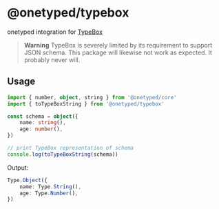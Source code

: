 # @onetyped/typebox

onetyped integration for [TypeBox](https://github.com/sinclairzx81/typebox)

> **Warning**
> TypeBox is severely limited by its requirement to support JSON schema. This package will likewise not work as expected. It probably never will.

## Usage

```ts
import { number, object, string } from '@onetyped/core'
import { toTypeBoxString } from '@onetyped/typebox'

const schema = object({
	name: string(),
	age: number(),
})

// print TypeBox representation of schema
console.log(toTypeBoxString(schema))
```

Output:

```ts
Type.Object({
	name: Type.String(),
	age: Type.Number(),
})
```
